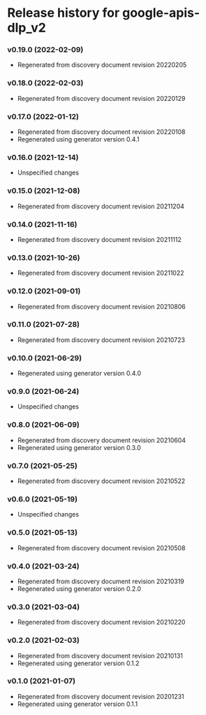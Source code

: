 # Release history for google-apis-dlp_v2

### v0.19.0 (2022-02-09)

* Regenerated from discovery document revision 20220205

### v0.18.0 (2022-02-03)

* Regenerated from discovery document revision 20220129

### v0.17.0 (2022-01-12)

* Regenerated from discovery document revision 20220108
* Regenerated using generator version 0.4.1

### v0.16.0 (2021-12-14)

* Unspecified changes

### v0.15.0 (2021-12-08)

* Regenerated from discovery document revision 20211204

### v0.14.0 (2021-11-16)

* Regenerated from discovery document revision 20211112

### v0.13.0 (2021-10-26)

* Regenerated from discovery document revision 20211022

### v0.12.0 (2021-09-01)

* Regenerated from discovery document revision 20210806

### v0.11.0 (2021-07-28)

* Regenerated from discovery document revision 20210723

### v0.10.0 (2021-06-29)

* Regenerated using generator version 0.4.0

### v0.9.0 (2021-06-24)

* Unspecified changes

### v0.8.0 (2021-06-09)

* Regenerated from discovery document revision 20210604
* Regenerated using generator version 0.3.0

### v0.7.0 (2021-05-25)

* Regenerated from discovery document revision 20210522

### v0.6.0 (2021-05-19)

* Unspecified changes

### v0.5.0 (2021-05-13)

* Regenerated from discovery document revision 20210508

### v0.4.0 (2021-03-24)

* Regenerated from discovery document revision 20210319
* Regenerated using generator version 0.2.0

### v0.3.0 (2021-03-04)

* Regenerated from discovery document revision 20210220

### v0.2.0 (2021-02-03)

* Regenerated from discovery document revision 20210131
* Regenerated using generator version 0.1.2

### v0.1.0 (2021-01-07)

* Regenerated from discovery document revision 20201231
* Regenerated using generator version 0.1.1

